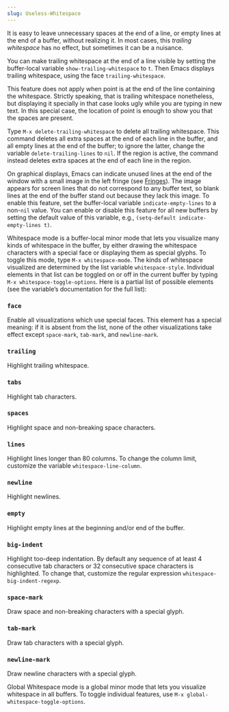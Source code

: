 ```yaml
---
slug: Useless-Whitespace
---
```


It is easy to leave unnecessary spaces at the end of a line, or empty lines at the end of a buffer, without realizing it. In most cases, this *trailing whitespace* has no effect, but sometimes it can be a nuisance.

You can make trailing whitespace at the end of a line visible by setting the buffer-local variable `show-trailing-whitespace` to `t`. Then Emacs displays trailing whitespace, using the face `trailing-whitespace`.

This feature does not apply when point is at the end of the line containing the whitespace. Strictly speaking, that is trailing whitespace nonetheless, but displaying it specially in that case looks ugly while you are typing in new text. In this special case, the location of point is enough to show you that the spaces are present.

Type `M-x delete-trailing-whitespace` to delete all trailing whitespace. This command deletes all extra spaces at the end of each line in the buffer, and all empty lines at the end of the buffer; to ignore the latter, change the variable `delete-trailing-lines` to `nil`. If the region is active, the command instead deletes extra spaces at the end of each line in the region.

On graphical displays, Emacs can indicate unused lines at the end of the window with a small image in the left fringe (see [Fringes](/docs/emacs/Fringes)). The image appears for screen lines that do not correspond to any buffer text, so blank lines at the end of the buffer stand out because they lack this image. To enable this feature, set the buffer-local variable `indicate-empty-lines` to a non-`nil` value. You can enable or disable this feature for all new buffers by setting the default value of this variable, e.g., `(setq-default indicate-empty-lines t)`.

Whitespace mode is a buffer-local minor mode that lets you visualize many kinds of whitespace in the buffer, by either drawing the whitespace characters with a special face or displaying them as special glyphs. To toggle this mode, type `M-x whitespace-mode`. The kinds of whitespace visualized are determined by the list variable `whitespace-style`. Individual elements in that list can be toggled on or off in the current buffer by typing `M-x whitespace-toggle-options`<!-- /@w -->. Here is a partial list of possible elements (see the variable’s documentation for the full list):

### `face`

Enable all visualizations which use special faces. This element has a special meaning: if it is absent from the list, none of the other visualizations take effect except `space-mark`, `tab-mark`, and `newline-mark`.

### `trailing`

Highlight trailing whitespace.

### `tabs`

Highlight tab characters.

### `spaces`

Highlight space and non-breaking space characters.

### `lines`

Highlight lines longer than 80 columns. To change the column limit, customize the variable `whitespace-line-column`.

### `newline`

Highlight newlines.

### `empty`

Highlight empty lines at the beginning and/or end of the buffer.

### `big-indent`

Highlight too-deep indentation. By default any sequence of at least 4 consecutive tab characters or 32 consecutive space characters is highlighted. To change that, customize the regular expression `whitespace-big-indent-regexp`.

### `space-mark`

Draw space and non-breaking characters with a special glyph.

### `tab-mark`

Draw tab characters with a special glyph.

### `newline-mark`

Draw newline characters with a special glyph.

Global Whitespace mode is a global minor mode that lets you visualize whitespace in all buffers. To toggle individual features, use `M-x global-whitespace-toggle-options`.
